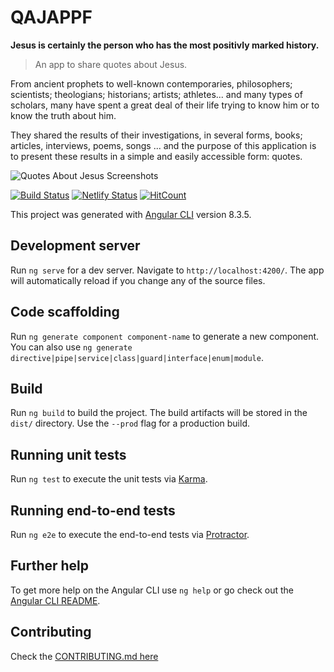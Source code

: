 # QAJAPPF

**Jesus is certainly the person who has the most positivly marked history.**

> An app to share quotes about Jesus.

From ancient prophets to well-known contemporaries, philosophers; scientists; theologians; historians; artists; athletes... and many types of scholars, many have spent a great deal of their life trying to know him or to know the truth about him.

They shared the results of their investigations, in several forms, books; articles, interviews, poems, songs ... and the purpose of this application is to present these results in a simple and easily accessible form: quotes.

![Quotes About Jesus Screenshots](https://github.com/WilChrist/QAJ-APP-FE/blob/master/QAJ_screenshot.png)

[![Build Status](https://travis-ci.org/WilChrist/QAJ-APP-FE.svg?branch=master)](https://travis-ci.org/WilChrist/QAJ-APP-FE) [![Netlify Status](https://api.netlify.com/api/v1/badges/811c5c45-3748-44ef-8276-b864c5bb6174/deploy-status)](https://app.netlify.com/sites/quotesaboutjesus/deploys) [![HitCount](http://hits.dwyl.io/WilChrist/QAJ-APP-FE.svg)](http://hits.dwyl.io/WilChrist/QAJ-APP-FE)

This project was generated with [Angular CLI](https://github.com/angular/angular-cli) version 8.3.5.

## Development server

Run `ng serve` for a dev server. Navigate to `http://localhost:4200/`. The app will automatically reload if you change any of the source files.

## Code scaffolding

Run `ng generate component component-name` to generate a new component. You can also use `ng generate directive|pipe|service|class|guard|interface|enum|module`.

## Build

Run `ng build` to build the project. The build artifacts will be stored in the `dist/` directory. Use the `--prod` flag for a production build.

## Running unit tests

Run `ng test` to execute the unit tests via [Karma](https://karma-runner.github.io).

## Running end-to-end tests

Run `ng e2e` to execute the end-to-end tests via [Protractor](http://www.protractortest.org/).

## Further help

To get more help on the Angular CLI use `ng help` or go check out the [Angular CLI README](https://github.com/angular/angular-cli/blob/master/README.md).

## Contributing

Check the [CONTRIBUTING.md here](https://github.com/WilChrist/QAJ-APP-FE/blob/master/CONTRIBUTING.md)
